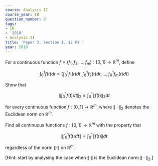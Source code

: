 ```yaml
---
course: Analysis II
course_year: IB
question_number: 0
tags:
- IB
- '2018'
- Analysis II
title: 'Paper 3, Section I, $2 F$ '
year: 2018
---
```




For a continuous function $f=\left(f_{1}, f_{2}, \ldots, f_{m}\right):[0,1] \rightarrow \mathbb{R}^{m}$, define

$$\int_{0}^{1} f(t) d t=\left(\int_{0}^{1} f_{1}(t) d t, \int_{0}^{1} f_{2}(t) d t, \ldots, \int_{0}^{1} f_{m}(t) d t\right)$$

Show that

$$\left\|\int_{0}^{1} f(t) d t\right\|_{2} \leqslant \int_{0}^{1}\|f(t)\|_{2} d t$$

for every continuous function $f:[0,1] \rightarrow \mathbb{R}^{m}$, where $\|\cdot\|_{2}$ denotes the Euclidean norm on $\mathbb{R}^{m}$.

Find all continuous functions $f:[0,1] \rightarrow \mathbb{R}^{m}$ with the property that

$$\left\|\int_{0}^{1} f(t) d t\right\|=\int_{0}^{1}\|f(t)\| d t$$

regardless of the norm $\|\cdot\|$ on $\mathbb{R}^{m}$.

[Hint: start by analysing the case when $\|\cdot\|$ is the Euclidean norm $\|\cdot\|_{2}$.]